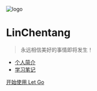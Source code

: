 <!-- _coverpage.md -->
![logo](/images/book.png)

# LinChentang

> 永远相信美好的事情即将发生！

- [个人简介](/docs/Me/)
- [学习笔记](/docs/StudyNotes/)

[开始使用 Let Go](/README.md)

<!-- 背景图片 -->

<!-- ![](_media/bg.png) -->

<!-- 背景色 -->

<!-- ![color](#f0f0f0) -->